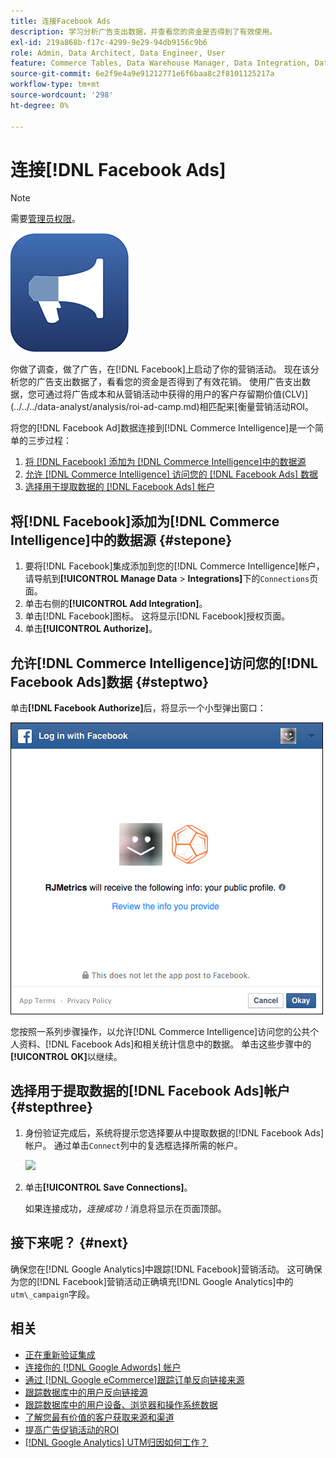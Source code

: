 ```yaml
---
title: 连接Facebook Ads
description: 学习分析广告支出数据，并查看您的资金是否得到了有效使用。
exl-id: 219a868b-f17c-4299-9e29-94db9156c9b6
role: Admin, Data Architect, Data Engineer, User
feature: Commerce Tables, Data Warehouse Manager, Data Integration, Data Import/Export
source-git-commit: 6e2f9e4a9e91212771e6f6baa8c2f8101125217a
workflow-type: tm+mt
source-wordcount: '298'
ht-degree: 0%

---
```


# 连接[!DNL Facebook Ads]

>[!NOTE]
>
>需要[管理员权限](../../../administrator/user-management/user-management.md)。

![](../../../assets/facebook-ads-logo.png)

你做了调查，做了广告，在[!DNL Facebook]上启动了你的营销活动。 现在该分析您的广告支出数据了，看看您的资金是否得到了有效花销。 使用广告支出数据，您可通过将广告成本和从营销活动中获得的用户的客户存留期价值(CLV)](../../../data-analyst/analysis/roi-ad-camp.md)相匹配来[衡量营销活动ROI。

将您的[!DNL Facebook Ad]数据连接到[!DNL Commerce Intelligence]是一个简单的三步过程：

1. [将 [!DNL Facebook] 添加为 [!DNL Commerce Intelligence]中的数据源](#stepone)
1. [允许 [!DNL Commerce Intelligence] 访问您的 [!DNL Facebook Ads] 数据](#steptwo)
1. [选择用于提取数据的 [!DNL Facebook Ads] 帐户](#stepthree)

## 将[!DNL Facebook]添加为[!DNL Commerce Intelligence]中的数据源 {#stepone}

1. 要将[!DNL Facebook]集成添加到您的[!DNL Commerce Intelligence]帐户，请导航到&#x200B;**[!UICONTROL Manage Data** > **Integrations]**&#x200B;下的`Connections`页面。
1. 单击右侧的&#x200B;**[!UICONTROL Add Integration]**。
1. 单击[!DNL Facebook]图标。 这将显示[!DNL Facebook]授权页面。
1. 单击&#x200B;**[!UICONTROL Authorize]**。

## 允许[!DNL Commerce Intelligence]访问您的[!DNL Facebook Ads]数据 {#steptwo}

单击&#x200B;**[!DNL Facebook Authorize]**&#x200B;后，将显示一个小型弹出窗口：

![](../../../assets/Facebook_Access_Popup.png)

您按照一系列步骤操作，以允许[!DNL Commerce Intelligence]访问您的公共个人资料、[!DNL Facebook Ads]和相关统计信息中的数据。 单击这些步骤中的&#x200B;**[!UICONTROL OK]**&#x200B;以继续。

## 选择用于提取数据的[!DNL Facebook Ads]帐户 {#stepthree}

1. 身份验证完成后，系统将提示您选择要从中提取数据的[!DNL Facebook Ads]帐户。 通过单击`Connect`列中的复选框选择所需的帐户。

   ![](../../../assets/Facebook_Ad_Accounts.png)

1. 单击&#x200B;**[!UICONTROL Save Connections]**。

   如果连接成功，*连接成功！*&#x200B;消息将显示在页面顶部。

## 接下来呢？ {#next}

确保您在[!DNL Google Analytics]中跟踪[!DNL Facebook]营销活动。 这可确保为您的[!DNL Facebook]营销活动正确填充[!DNL Google Analytics]中的`utm\_campaign`字段。

## 相关

* [正在重新验证集成](https://experienceleague.adobe.com/docs/commerce-knowledge-base/kb/how-to/mbi-reauthenticating-integrations.html)
* [连接你的 [!DNL Google Adwords] 帐户](../integrations/google-ecommerce.md)
* [通过 [!DNL Google eCommerce]跟踪订单反向链接来源](../integrations/google-ecommerce.md)
* [跟踪数据库中的用户反向链接源](../../analysis/google-track-user-acq.md)
* [跟踪数据库中的用户设备、浏览器和操作系统数据](../../analysis/track-usr-dev-browser.md)
* [了解您最有价值的客户获取来源和渠道](../../analysis/most-value-source-channel.md)
* [提高广告促销活动的ROI](../../analysis/roi-ad-camp.md)
* [ [!DNL Google Analytics] UTM归因如何工作？](../../analysis/utm-attributes.md)
